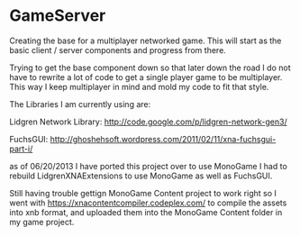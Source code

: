 GameServer
==========

Creating the base for a multiplayer networked game. This will start as the basic client / server components 
and progress from there.

Trying to get the base component down so that later down the road I do not have to rewrite a lot of code 
to get a single player game to be multiplayer. This way I keep multiplayer in mind and mold my code to fit
that style.


The Libraries I am currently using are:

Lidgren Network Library: http://code.google.com/p/lidgren-network-gen3/

FuchsGUI: http://ghoshehsoft.wordpress.com/2011/02/11/xna-fuchsgui-part-i/

as of 06/20/2013 I have ported this project over to use MonoGame I had to
rebuild LidgrenXNAExtensions to use MonoGame as well as FuchsGUI.

Still having trouble gettign MonoGame Content project to work right so I
went with https://xnacontentcompiler.codeplex.com/ to compile the assets
into xnb format, and uploaded them into the MonoGame Content folder in my
game project.

